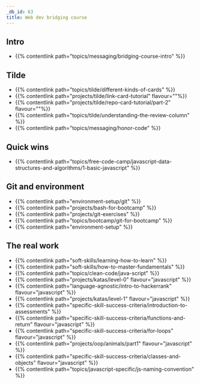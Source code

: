 ```yaml
---
_db_id: 63
title: Web dev bridging course
---
```


## Intro

- {{% contentlink path="topics/messaging/bridging-course-intro" %}}

## Tilde

- {{% contentlink path="topics/tilde/different-kinds-of-cards" %}}
- {{% contentlink path="projects/tilde/link-card-tutorial" flavour=""%}}
- {{% contentlink path="projects/tilde/repo-card-tutorial/part-2" flavour=""%}}
- {{% contentlink path="topics/tilde/understanding-the-review-column" %}}
- {{% contentlink path="topics/messaging/honor-code" %}}

## Quick wins

- {{% contentlink path="topics/free-code-camp/javascript-data-structures-and-algorithms/1-basic-javascript" %}}

## Git and environment

- {{% contentlink path="environment-setup/git" %}}
- {{% contentlink path="projects/bash-for-bootcamp" %}}
- {{% contentlink path="projects/git-exercises" %}}
- {{% contentlink path="topics/bootcamp/git-for-bootcamp" %}}
- {{% contentlink path="environment-setup" %}}

## The real work

- {{% contentlink path="soft-skills/learning-how-to-learn" %}}
- {{% contentlink path="soft-skills/how-to-master-fundamentals" %}}
- {{% contentlink path="topics/clean-code/java-script" %}}
- {{% contentlink path="projects/katas/level-0" flavour="javascript" %}}
- {{% contentlink path="language-agnostic/intro-to-hackerrank" flavour="javascript" %}}
- {{% contentlink path="projects/katas/level-1" flavour="javascript" %}}
- {{% contentlink path="specific-skill-success-criteria/introduction-to-assessments" %}}
- {{% contentlink path="specific-skill-success-criteria/functions-and-return" flavour="javascript" %}}
- {{% contentlink path="specific-skill-success-criteria/for-loops" flavour="javascript" %}}
- {{% contentlink path="projects/oop/animals/part1"  flavour="javascript" %}}
- {{% contentlink path="specific-skill-success-criteria/classes-and-objects" flavour="javascript" %}}
- {{% contentlink path="topics/javascript-specific/js-naming-convention" %}}
